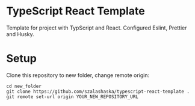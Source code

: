 # TypeScript React Template

Template for project with TypScript and React. Configured Eslint, Prettier and Husky.

# Setup

Clone this repository to new folder, change remote origin:

```
cd new_folder
git clone https://github.com/szalashaska/typescript-react-template .
git remote set-url origin YOUR_NEW_REPOSITORY_URL
```
